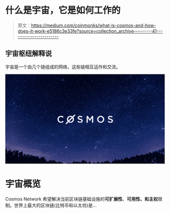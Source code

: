 # 什么是宇宙，它是如何工作的

> 原文：<https://medium.com/coinmonks/what-is-cosmos-and-how-does-it-work-e5186c3e33fe?source=collection_archive---------41----------------------->

## 宇宙枢纽解释说

宇宙是一个由几个链组成的网络，这些链相互运作和交流。

![](img/a8ea6c286e4db1d6713fdd1d5704cbbf.png)

# 宇宙概览

Cosmos Network 希望解决当前区块链基础设施的**可扩展性**、**可用性、**和**主权**限制。世界上最大的区块链(比特币和以太坊)是…